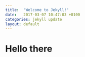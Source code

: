 ```yaml
---
title:  "Welcome to Jekyll!"
date:   2017-03-07 10:47:03 +0100
categories: jekyll update
layout: default
---
```

# Hello there
